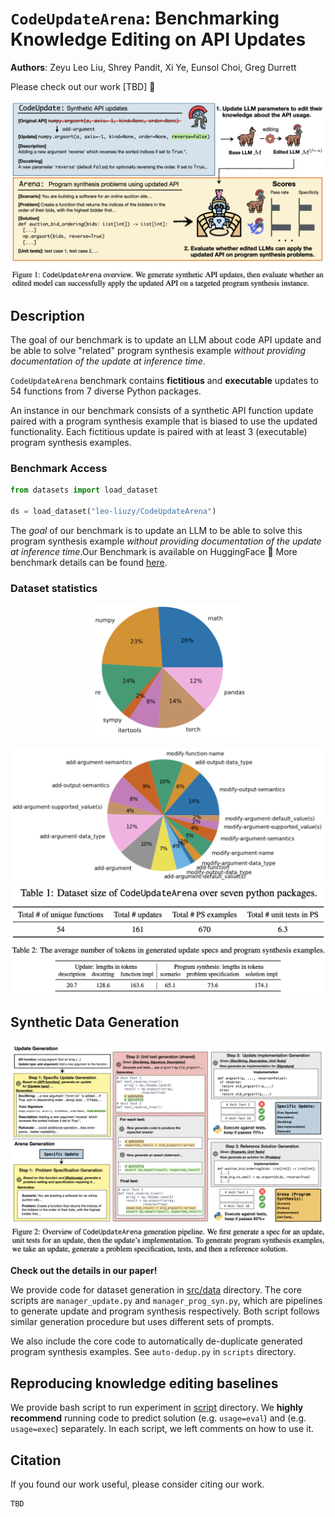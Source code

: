 # `CodeUpdateArena`: Benchmarking Knowledge Editing on API Updates

**Authors**: Zeyu Leo Liu, Shrey Pandit, Xi Ye, Eunsol Choi, Greg Durrett

Please check out our work [TBD] 📃

<picture>
<img src="./images/dataset-overview.png" alt="Dataset overview"/>
</picture>
<br/>

## Description

The goal of our benchmark is to update an LLM about code API update and be able to solve "related" program synthesis example *without providing documentation of the update at inference time*.

`CodeUpdateArena` benchmark contains **fictitious** and **executable** updates to 54 functions from 7 diverse Python packages. 

An instance in our benchmark consists of a synthetic API function update paired with a program synthesis example that is biased to use the updated functionality. Each fictitious update is paired with at least 3 (executable) program synthesis examples. 


### Benchmark Access

```python
from datasets import load_dataset

ds = load_dataset("leo-liuzy/CodeUpdateArena")
```

The *goal* of our benchmark is to update an LLM to be able to solve this program synthesis example *without providing documentation of the update at inference time*.Our Benchmark is available on HuggingFace 🤗 More benchmark details can be found [here](https://huggingface.co/datasets/leo-liuzy/CodeUpdateArena).


### Dataset statistics
<picture>
<p align="center">
  <img src="./images/demographics-by-package.png" alt="Demographics by package" width="50%" />
</p>
</picture>

<picture>
<img src="./images/demographics-by-update.png" alt="Demographics by update type"/>
</picture>

<br/>

<picture>
<img src="./images/dataset-size.png" alt="Size"/>
</picture>

<br/>

<picture>
<img src="./images/dataset-token-stats.png" alt="Token statistics"/>
</picture>

<br/>




## Synthetic Data Generation

<picture>
<img src="./images/generation-pipeline.png" alt="Generation pipeline"/>
</picture>

**Check out the details in our paper!**

We provide code for dataset generation in [src/data](https://github.com/leo-liuzy/CodeUpdateArena/tree/main/src/data) directory. The core scripts are `manager_update.py` and `manager_prog_syn.py`, which are pipelines to generate update and program synthesis respectively. Both script follows similar generation procedure but uses different sets of prompts.

We also include the core code to automatically de-duplicate generated program synthesis examples. See `auto-dedup.py` in `scripts` directory.

## Reproducing knowledge editing baselines

We provide bash script to run experiment in [script](https://github.com/leo-liuzy/CodeUpdateArena/tree/main/scripts) directory. We **highly recommend** running code to predict solution (e.g. `usage=eval`) and (e.g. `usage=exec`) separately. In each script, we left comments on how to use it.

## Citation

If you found our work useful, please consider citing our work.
```
TBD
```
